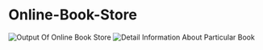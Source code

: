 # Online-Book-Store
![Output Of Online Book Store](https://github.com/user-attachments/assets/90be2290-e1fb-4fd4-8cfd-edca3ff7c0d3)
![Detail Information About Particular Book](https://github.com/user-attachments/assets/1c28a8e4-57e6-4be5-b0c0-1a5966caefe4)
